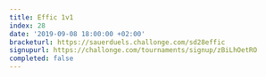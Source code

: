 ```yaml
---
title: Effic 1v1
index: 28
date: '2019-09-08 18:00:00 +02:00'
bracketurl: https://sauerduels.challonge.com/sd28effic
signupurl: https://challonge.com/tournaments/signup/zBiLhOetRO
completed: false
---
```

